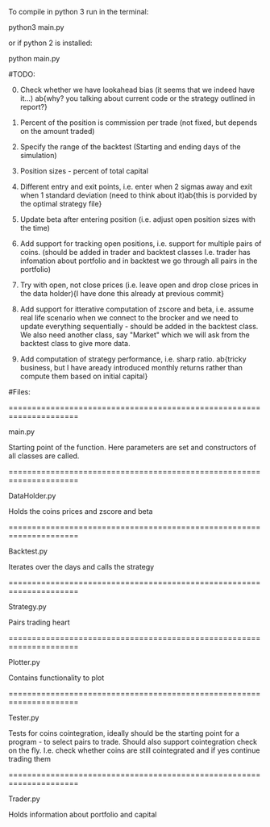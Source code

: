 
To compile in python 3 run in the terminal:

python3 main.py

or if python 2 is installed: 

python main.py



#TODO:



0. Check whether we have lookahead bias (it seems that we indeed have it...)
    ab{why? you talking about current code or the strategy outlined in report?}

1. Percent of the position is commission per trade (not fixed, but depends on the amount traded)
2. Specify the range of the backtest (Starting and ending days of the simulation)
3. Position sizes - percent of total capital
4. Different entry and exit points, i.e. enter when 2 sigmas away and exit when 1 standard deviation (need to think about it)ab{this is porvided by the optimal strategy file}
5. Update beta after entering position (i.e. adjust open position sizes with the time)
6. Add support for tracking open positions, i.e. support for multiple pairs of coins. (should be added in trader and backtest classes I.e. trader has infomation about portfolio and in backtest we go through all pairs in the portfolio)
7. Try with open, not close prices (i.e. leave open and drop close prices in the data holder){I have done this already at previous commit}
8. Add support for itterative computation of zscore and beta, i.e. assume real life scenario when we connect to the brocker and we need to update everything sequentially - should be added in the backtest class. We also need another class, say "Market" which we will ask from the backtest class to give more data.
9. Add computation of strategy performance, i.e. sharp ratio. ab{tricky business, but I have aready introduced monthly returns rather than compute them based on initial capital} 


#Files:

=====================================================================

main.py

Starting point of the function.
Here parameters are set and constructors of all classes are called.

=====================================================================

DataHolder.py


Holds the coins prices and zscore and beta

=====================================================================

Backtest.py

Iterates over the days and calls the strategy

=====================================================================

Strategy.py

Pairs trading heart 

=====================================================================

Plotter.py

Contains functionality to plot

=====================================================================

Tester.py

Tests for coins cointegration, ideally should be the starting point
for a program - to select pairs to trade. Should also support
cointegration check on the fly. I.e. check whether coins are still
cointegrated and if yes continue trading them

=====================================================================

Trader.py

Holds information about portfolio and capital








